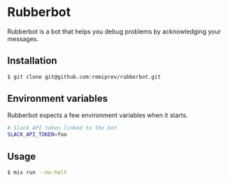 # Rubberbot

Rubberbot is a bot that helps you debug problems by acknowledging your messages.

## Installation

```bash
$ git clone git@github.com:remiprev/rubberbot.git
```

## Environment variables
Rubberbot expects a few environment variables when it starts.

```bash
# Slack API token linked to the bot
SLACK_API_TOKEN=foo
```

## Usage

```bash
$ mix run --no-halt
```
